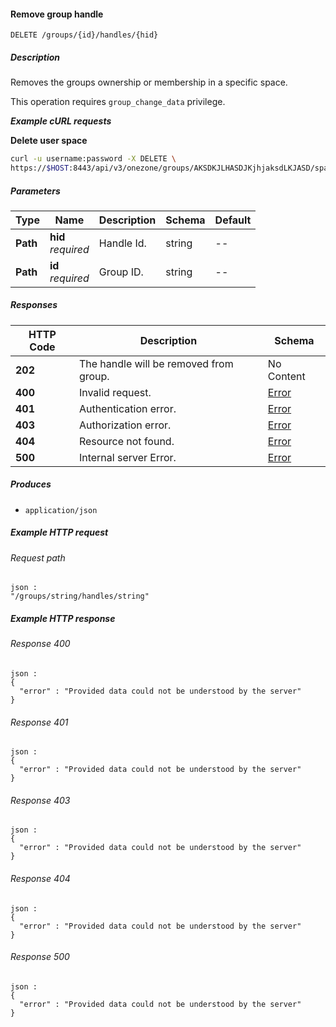 
<a name="remove_group_handle"></a>
#### Remove group handle
```
DELETE /groups/{id}/handles/{hid}
```


##### Description
Removes the groups ownership or membership in a specific space.

This operation requires `group_change_data` privilege.

***Example cURL requests***

**Delete user space**
```bash
curl -u username:password -X DELETE \
https://$HOST:8443/api/v3/onezone/groups/AKSDKJLHASDJKjhjaksdLKJASD/spaces/oOVF-KrO1P6rpA0LFgNVI8NxuhxyQMUnrYzjAnKiyAY
```


##### Parameters

|Type|Name|Description|Schema|Default|
|---|---|---|---|---|
|**Path**|**hid**  <br>*required*|Handle Id.|string|--|
|**Path**|**id**  <br>*required*|Group ID.|string|--|


##### Responses

|HTTP Code|Description|Schema|
|---|---|---|
|**202**|The handle will be removed from group.|No Content|
|**400**|Invalid request.|[Error](../definitions/Error.md#error)|
|**401**|Authentication error.|[Error](../definitions/Error.md#error)|
|**403**|Authorization error.|[Error](../definitions/Error.md#error)|
|**404**|Resource not found.|[Error](../definitions/Error.md#error)|
|**500**|Internal server Error.|[Error](../definitions/Error.md#error)|


##### Produces

* `application/json`


##### Example HTTP request

###### Request path
```
json :
"/groups/string/handles/string"
```


##### Example HTTP response

###### Response 400
```
json :
{
  "error" : "Provided data could not be understood by the server"
}
```


###### Response 401
```
json :
{
  "error" : "Provided data could not be understood by the server"
}
```


###### Response 403
```
json :
{
  "error" : "Provided data could not be understood by the server"
}
```


###### Response 404
```
json :
{
  "error" : "Provided data could not be understood by the server"
}
```


###### Response 500
```
json :
{
  "error" : "Provided data could not be understood by the server"
}
```



